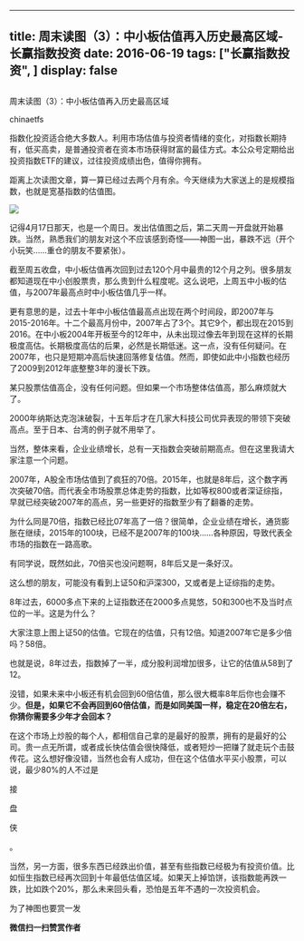 
---
title:  周末读图（3）：中小板估值再入历史最高区域-长赢指数投资
date: 2016-06-19
tags: ["长赢指数投资", ]
display: false
---


## 



周末读图（3）：中小板估值再入历史最高区域




chinaetfs




指数化投资适合绝大多数人。利用市场估值与投资者情绪的变化，对指数长期持有，低买高卖，是普通投资者在资本市场获得财富的最佳方式。本公众号定期给出投资指数ETF的建议，过往投资成绩出色，值得你拥有。


距离上次读图文章，算一算已经过去两个月有余。今天继续为大家送上的是规模指数，也就是宽基指数的估值图。



<img data-s="300,640" data-type="png" src="http://mmbiz.qpic.cn/mmbiz/SEPick5M9xjPJ3b3oOMgPrXpBOaWc3VpgeM0IKgJDJwpIq3MbUjp0bDQEmC1qVgeQT52PwVGSgx0lx83jcBSBMQ/0?wx_fmt=png" data-ratio="0.6061151079136691" data-w=""/>

记得4月17日那天，也是一个周日。发出估值图之后，第二天周一开盘就开始暴跌。当然，熟悉我们的朋友对这个不应该感到奇怪——神图一出，暴跌不远（开个小玩笑……重仓的朋友不要紧张）。



截至周五收盘，中小板估值再次回到过去120个月中最贵的12个月之列。很多朋友都知道现在中小创股票贵，那么贵到什么程度呢。这么说吧，上周五中小板的估值，与2007年最高点时中小板估值几乎一样。



更有意思的是，过去十年中小板估值最高点出现在两个时间段，即2007年与2015-2016年。十二个最高月份中，2007年占了3个。其它9个，都出现在2015到2016。在中小板2004年开板至今的12年中，从未出现过像去年到现在这样的长期极度高估。长期极度高估的后果，必然是长期低迷。这一点，没有任何疑问。在2007年，也只是短期冲高后快速回落修复估值。然而，即使如此中小指数也经历了2009到2012年底整整3年的漫长下跌。



某只股票估值高企，没有任何问题。但如果一个市场整体估值高，那么麻烦就大了。



2000年纳斯达克泡沫破裂，十五年后才在几家大科技公司优异表现的带领下突破高点。至于日本、台湾的例子就不用举了。



当然，整体来看，企业业绩增长，总有一天指数会突破前期高点。但在这里我请大家注意一个问题。



2007年，A股全市场估值到了疯狂的70倍。2015年，也就是8年后，这个数字再次突破70倍。而代表全市场股票总体走势的指数，比如等权800或者深证综指，早就已经突破2007年的高点，另一些更好的指数至少有了翻番的走势。



为什么同是70倍，指数已经比07年高了一倍？很简单，企业业绩在增长，通货膨胀在继续，2015年的100块，已经不是2007年的100块……各种原因，导致代表全市场的指数在一路高歌。



有同学说，既然如此，70倍买也没问题啊，8年后又是一条好汉。



这么想的朋友，可能没有看到上证50和沪深300，又或者是上证综指的走势。



8年过去，6000多点下来的上证指数还在2000多点晃悠，50和300也不及当时点位的一半。这是为什么？



大家注意上图上证50的估值。它现在的估值，只有12倍。知道2007年它是多少倍吗？58倍。



也就是说，8年过去，指数掉了一半，成分股利润增加很多，让它的估值从58到了12。



没错，如果未来中小板还有机会回到60倍估值，那么很大概率8年后你也会赚不少。**但是，如果它不会再回到60倍估值，而是如同美国一样，稳定在20倍左右，你猜你需要多少年才会回本？**



在这个市场上炒股的每个人，都相信自己拿的是最好的股票，拥有的是最好的公司。贵一点无所谓，或者成长快估值会很快降低，或者短炒一把赚了就走玩个击鼓传花。这么想好像没错，当然也会有人成功，但在这个估值水平买小股票，可以说，最少80%的人不过是



接



盘



侠



。



当然，另一方面，很多东西已经跌出价值，甚至有些指数已经极为有投资价值。比如恒生指数已经再次回到十年最低估值区域。如果天上掉馅饼，该指数能再跌一跌，比如跌个20%，那么未来回头看，恐怕是五年不遇的一次投资机会。

为了神图也要赏一发


**微信扫一扫赞赏作者**













